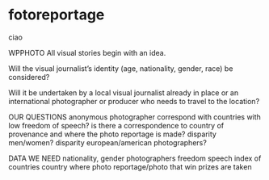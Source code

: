 # fotoreportage

ciao

WPPHOTO
All visual stories begin with an idea. 

Will the visual journalist’s
identity (age, nationality, gender, race) be considered? 

Will it be undertaken by a local visual journalist already in place or an international photographer or producer
who needs to travel to the location?

OUR QUESTIONS
anonymous photographer correspond with countries with low freedom of speech?
is there a correspondence to country of provenance and where the photo reportage is made?
disparity men/women?
disparity european/american photographers?

DATA WE NEED
nationality, gender photographers
freedom speech index of countries
country where photo reportage/photo that win prizes are taken



